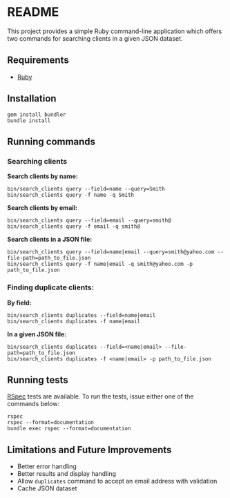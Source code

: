 # README

This project provides a simple Ruby command-line application which offers two commands for searching clients in a given JSON dataset.


## Requirements

* [Ruby](https://www.ruby-lang.org/en/documentation/installation/)

## Installation

```
gem install bundler
bundle install
```


## Running commands

### Searching clients

**Search clients by name:**

```
bin/search_clients query --field=name --query=Smith
bin/search_clients query -f name -q Smith
```

**Search clients by email:**

```
bin/search_clients query --field=email --query=smith@
bin/search_clients query -f email -q smith@
```

**Search clients in a JSON file:**

```
bin/search_clients query --field=name|email --query=smith@yahoo.com --file-path=path_to_file.json
bin/search_clients query -f name|email -q smith@yahoo.com -p path_to_file.json
```

### Finding duplicate clients:

**By field:**

```
bin/search_clients duplicates --field=name|email
bin/search_clients duplicates -f name|email
```

**In a given JSON file:**
```
bin/search_clients duplicates --field=<name|email> --file-path=path_to_file.json
bin/search_clients duplicates -f <name|email> -p path_to_file.json
```

## Running tests

[RSpec](https://rspec.info/) tests are available. To run the tests, issue either one of the commands below:

```
rspec
rspec --format=documentation
bundle exec rspec --format=documentation
```

## Limitations and Future Improvements

- Better error handling
- Better results and display handling
- Allow `duplicates` command to accept an email address with validation
- Cache JSON dataset 

